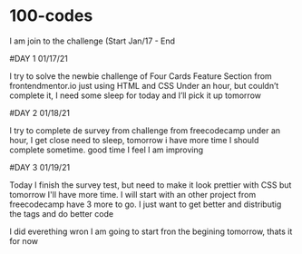 # 100-codes
I am join to the challenge (Start Jan/17 - End

#DAY 1 01/17/21

I try to solve the newbie challenge of Four Cards Feature Section from frontendmentor.io just using HTML and CSS
Under an hour, but couldn’t complete it, I need some sleep for today and I’ll pick it up tomorrow

#DAY 2 01/18/21

I try to complete de survey from challenge from freecodecamp under an hour, I get close
need to sleep, tomorrow i have more time I should complete sometime. good time I feel I am improving 

#DAY 3 01/19/21

Today I finish the survey test, but need to make it look prettier with CSS but tomorrow I'll have more time. I will start with an other project from freecodecamp have 3 more to go. I just want to get better and distributig the tags and do better code

I did everething wron I am going to start fron the begining tomorrow, thats it for now

